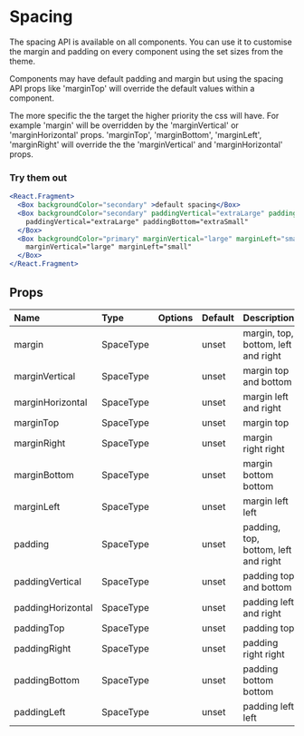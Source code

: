 # Spacing

The spacing API is available on all components. You can use it to customise the margin and padding on every component using the set sizes from the theme.

Components may have default padding and margin but using the spacing API props like 'marginTop' will override the default values within a component.

The more specific the the target the higher priority the css will have. For example 'margin' will be overridden by the 'marginVertical' or 'marginHorizontal' props. 'marginTop', 'marginBottom', 'marginLeft', 'marginRight' will override the the 'marginVertical' and 'marginHorizontal' props.

### Try them out

```.jsx
<React.Fragment>
  <Box backgroundColor="secondary" >default spacing</Box>
  <Box backgroundColor="secondary" paddingVertical="extraLarge" paddingBottom="extraSmall">
    paddingVertical="extraLarge" paddingBottom="extraSmall"
  </Box>
  <Box backgroundColor="primary" marginVertical="large" marginLeft="small">
    marginVertical="large" marginLeft="small"
  </Box>
</React.Fragment>
```

## Props

| Name              | Type      | Options | Default | Description                          |
| :---------------- | :-------- | :-----: | :------ | :----------------------------------- |
| margin            | SpaceType |         | unset   | margin, top, bottom, left and right  |
| marginVertical    | SpaceType |         | unset   | margin top and bottom                |
| marginHorizontal  | SpaceType |         | unset   | margin left and right                |
| marginTop         | SpaceType |         | unset   | margin top                           |
| marginRight       | SpaceType |         | unset   | margin right right                   |
| marginBottom      | SpaceType |         | unset   | margin bottom bottom                 |
| marginLeft        | SpaceType |         | unset   | margin left left                     |
| padding           | SpaceType |         | unset   | padding, top, bottom, left and right |
| paddingVertical   | SpaceType |         | unset   | padding top and bottom               |
| paddingHorizontal | SpaceType |         | unset   | padding left and right               |
| paddingTop        | SpaceType |         | unset   | padding top                          |
| paddingRight      | SpaceType |         | unset   | padding right right                  |
| paddingBottom     | SpaceType |         | unset   | padding bottom bottom                |
| paddingLeft       | SpaceType |         | unset   | padding left left                    |
